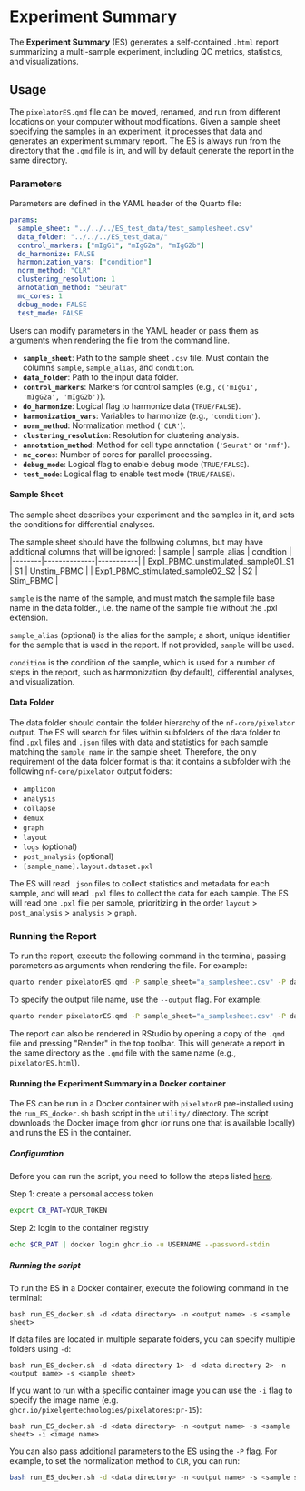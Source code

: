 # Experiment Summary 

The **Experiment Summary** (ES) generates a self-contained `.html` report summarizing a multi-sample experiment, including QC metrics, statistics, and visualizations.

## Usage

The `pixelatorES.qmd` file can be moved, renamed, and run from different locations on your computer without modifications. Given a sample sheet specifying the samples in an experiment, it processes that data and generates an experiment summary report. The ES is always run from the directory that the `.qmd` file is in, and will by default generate the report in the same directory.

### Parameters

Parameters are defined in the YAML header of the Quarto file:

```YAML
params:
  sample_sheet: "../../../ES_test_data/test_samplesheet.csv"
  data_folder: "../../../ES_test_data/"
  control_markers: ["mIgG1", "mIgG2a", "mIgG2b"]
  do_harmonize: FALSE
  harmonization_vars: ["condition"]
  norm_method: "CLR"
  clustering_resolution: 1
  annotation_method: "Seurat"
  mc_cores: 1
  debug_mode: FALSE
  test_mode: FALSE
```

Users can modify parameters in the YAML header or pass them as arguments when rendering the file from the command line.

- **`sample_sheet`**: Path to the sample sheet `.csv` file. Must contain the columns `sample`, `sample_alias`, and `condition`.
- **`data_folder`**: Path to the input data folder.
- **`control_markers`**: Markers for control samples (e.g., `c('mIgG1', 'mIgG2a', 'mIgG2b')`).
- **`do_harmonize`**: Logical flag to harmonize data (`TRUE/FALSE`).
- **`harmonization_vars`**: Variables to harmonize (e.g., `'condition'`).
- **`norm_method`**: Normalization method (`'CLR'`).
- **`clustering_resolution`**: Resolution for clustering analysis.
- **`annotation_method`**: Method for cell type annotation (`'Seurat'` or `'nmf'`).
- **`mc_cores`**: Number of cores for parallel processing.
- **`debug_mode`**: Logical flag to enable debug mode (`TRUE/FALSE`).
- **`test_mode`**: Logical flag to enable test mode (`TRUE/FALSE`). 

#### Sample Sheet

The sample sheet describes your experiment and the samples in it, and sets the conditions for differential analyses.

The sample sheet should have the following columns, but may have additional columns that will be ignored:
| sample | sample_alias | condition |
|--------|--------------|-----------|
| Exp1_PBMC_unstimulated_sample01_S1 | S1 | Unstim_PBMC | 
| Exp1_PBMC_stimulated_sample02_S2 | S2 | Stim_PBMC |

`sample` is the name of the sample, and must match the sample file base name in the data folder., i.e. the name of the sample file without the .pxl extension.

`sample_alias` (optional) is the alias for the sample; a short, unique identifier for the sample that is used in the report. If not provided, `sample` will be used.

`condition` is the condition of the sample, which is used for a number of steps in the report, such as harmonization (by default), differential analyses, and visualization.

#### Data Folder

The data folder should contain the folder hierarchy of the `nf-core/pixelator` output. The ES will search for files within subfolders of the data folder to find `.pxl` files and `.json` files with data and statistics for each sample matching the `sample_name` in the sample sheet. Therefore, the only requirement of the data folder format is that it contains a subfolder with the following `nf-core/pixelator` output folders:

- `amplicon`
- `analysis`
- `collapse`
- `demux`
- `graph`
- `layout`
- `logs` (optional)
- `post_analysis` (optional)
- `[sample_name].layout.dataset.pxl`

The ES will read `.json` files to collect statistics and metadata for each sample, and will read `.pxl` files to collect the data for each sample. The ES will read one `.pxl` file per sample, prioritizing in the order `layout` > `post_analysis` > `analysis` > `graph`.

### Running the Report

To run the report, execute the following command in the terminal, passing parameters as arguments when rendering the file. For example:

```bash
quarto render pixelatorES.qmd -P sample_sheet="a_samplesheet.csv" -P data_folder="./data/"
```

To specify the output file name, use the `--output` flag. For example:

```bash
quarto render pixelatorES.qmd -P sample_sheet="a_samplesheet.csv" -P data_folder="./data/" --output name-of-report.html
```

The report can also be rendered in RStudio by opening a copy of the `.qmd` file and pressing "Render" in the top toolbar. This will generate a report in the same directory as the `.qmd` file with the same name (e.g., `pixelatorES.html`). 


#### Running the Experiment Summary in a Docker container

The ES can be run in a Docker container with `pixelatorR` pre-installed using the `run_ES_docker.sh` bash script in the `utility/` directory.
The script downloads the Docker image from ghcr (or runs one that is available locally) and runs the ES in the container.

##### Configuration

Before you can run the script, you need to follow the steps listed [here](https://docs.github.com/en/packages/working-with-a-github-packages-registry/working-with-the-container-registry).

Step 1: create a personal access token

```bash
export CR_PAT=YOUR_TOKEN
```

Step 2: login to the container registry

```bash
echo $CR_PAT | docker login ghcr.io -u USERNAME --password-stdin
```

##### Running the script

To run the ES in a Docker container, execute the following command in the terminal:

```
bash run_ES_docker.sh -d <data directory> -n <output name> -s <sample sheet>
```

If data files are located in multiple separate folders, you can specify multiple folders using `-d`:

```
bash run_ES_docker.sh -d <data directory 1> -d <data directory 2> -n <output name> -s <sample sheet>
```

If you want to run with a specific container image you can use the `-i` flag to specify the image name (e.g. `ghcr.io/pixelgentechnologies/pixelatores:pr-15`):

```
bash run_ES_docker.sh -d <data directory> -n <output name> -s <sample sheet> -i <image name>
```

You can also pass additional parameters to the ES using the `-P` flag. For example, to set the normalization method to `CLR`, you can run:

```bash
bash run_ES_docker.sh -d <data directory> -n <output name> -s <sample sheet> -P norm_method=CLR
```
